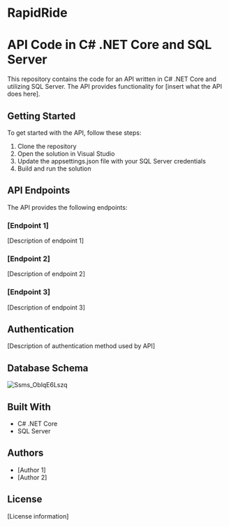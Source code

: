 # RapidRide

# API Code in C# .NET Core and SQL Server

This repository contains the code for an API written in C# .NET Core and utilizing SQL Server. The API provides functionality for [insert what the API does here].

## Getting Started

To get started with the API, follow these steps:

1. Clone the repository
2. Open the solution in Visual Studio
3. Update the appsettings.json file with your SQL Server credentials
4. Build and run the solution

## API Endpoints

The API provides the following endpoints:

### [Endpoint 1]

[Description of endpoint 1]

### [Endpoint 2]

[Description of endpoint 2]

### [Endpoint 3]

[Description of endpoint 3]

## Authentication

[Description of authentication method used by API]

## Database Schema
![Ssms_OblqE6Lszq](https://user-images.githubusercontent.com/61437026/232258960-b320532d-2c3a-400a-93ca-f64691a3c6ea.png)



## Built With

* C# .NET Core
* SQL Server

## Authors

* [Author 1]
* [Author 2]

## License

[License information]


